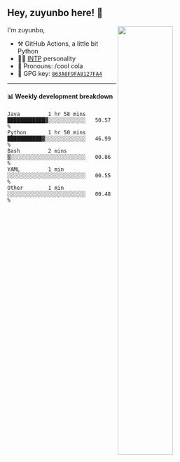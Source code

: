 

## Hey, zuyunbo here! :wave: 
[<img align="right" width="50%" src="https://github-readme-stats.vercel.app/api?username=zuyunbo&theme=dark&show_icons=true">](https://metrics.lecoq.io/ouuan?template=classic)

I'm zuyunbo,

-   :hammer_and_pick: GitHub Actions, a little bit Python
-   :man_scientist: [INTP](https://www.16personalities.com/profiles/3302586f07ca3) personality
-   :man: Pronouns: /cool cola
-   :key: GPG key: [`863A0F9FA8127FA4`](https://github.com/zuyunbo.gpg)

---

#### :bar_chart: Weekly development breakdown
<!--START_SECTION:waka-->

```text
Java         1 hr 58 mins    ████████████▓░░░░░░░░░░░░   50.57 %
Python       1 hr 50 mins    ███████████▓░░░░░░░░░░░░░   46.99 %
Bash         2 mins          ▒░░░░░░░░░░░░░░░░░░░░░░░░   00.86 %
YAML         1 min           ░░░░░░░░░░░░░░░░░░░░░░░░░   00.55 %
Other        1 min           ░░░░░░░░░░░░░░░░░░░░░░░░░   00.48 %
```

<!--END_SECTION:waka-->

